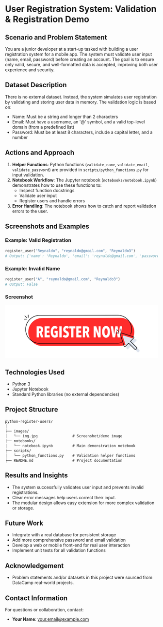 # User Registration System: Validation & Registration Demo

## Scenario and Problem Statement
You are a junior developer at a start-up tasked with building a user registration system for a mobile app. The system must validate user input (name, email, password) before creating an account. The goal is to ensure only valid, secure, and well-formatted data is accepted, improving both user experience and security.

## Dataset Description
There is no external dataset. Instead, the system simulates user registration by validating and storing user data in memory. The validation logic is based on:
- Name: Must be a string and longer than 2 characters
- Email: Must have a username, an '@' symbol, and a valid top-level domain (from a predefined list)
- Password: Must be at least 8 characters, include a capital letter, and a number

## Actions and Approach
1. **Helper Functions**: Python functions (`validate_name`, `validate_email`, `validate_password`) are provided in `scripts/python_functions.py` for input validation.
2. **Notebook Workflow**: The Jupyter notebook (`notebooks/notebook.ipynb`) demonstrates how to use these functions to:
	- Inspect function docstrings
	- Validate user input
	- Register users and handle errors
3. **Error Handling**: The notebook shows how to catch and report validation errors to the user.

## Screenshots and Examples
### Example: Valid Registration
```python
register_user("Reynaldo", "reynaldo@gmail.com", "Reynaldo3")
# Output: {'name': 'Reynaldo', 'email': 'reynaldo@gmail.com', 'password': 'Reynaldo3'}
```
### Example: Invalid Name
```python
register_user("A", "reynaldo@gmail.com", "Reynaldo3")
# Output: False
```
### Screenshot
![Registration Demo](images/img.jpg)

## Technologies Used
- Python 3
- Jupyter Notebook
- Standard Python libraries (no external dependencies)

## Project Structure
```
python-register-users/
│
├── images/
│   └── img.jpg                # Screenshot/demo image
├── notebooks/
│   └── notebook.ipynb         # Main demonstration notebook
├── scripts/
│   └── python_functions.py    # Validation helper functions
├── README.md                  # Project documentation
```

## Results and Insights
- The system successfully validates user input and prevents invalid registrations.
- Clear error messages help users correct their input.
- The modular design allows easy extension for more complex validation or storage.

## Future Work
- Integrate with a real database for persistent storage
- Add more comprehensive password and email validation
- Develop a web or mobile front-end for real user interaction
- Implement unit tests for all validation functions

## Acknowledgement
- Problem statements and/or datasets in this project were sourced from DataCamp real-world projects.

## Contact Information
For questions or collaboration, contact:
- **Your Name**: [your.email@example.com](mailto:your.email@example.com)
